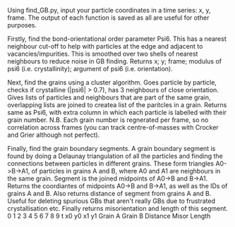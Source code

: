 Using find_GB.py, input your particle coordinates in a time series: x, y, frame.
The output of each function is saved as all are useful for other purposes.

Firstly, find the bond-orientational order parameter Psi6.
  This has a nearest neighbour cut-off to help with particles at the edge and adjacent to vacancies/impurities.
  This is smoothed over two shells of nearest neighbours to reduce noise in GB finding.
  Returns x; y; frame; modulus of psi6 (i.e. crystallinity); argument of psi6 (i.e. orientation).
  
Next, find the grains using a cluster algorithm.
  Goes particle by particle, checks if crystalline (|psi6| > 0.7), has 3 neighbours of close orientation.
  Gives lists of particles and neighbours that are part of the same grain, overlapping lists are joined to createa  list of the paritcles in a grain.
  Returns same as Psi6, with extra column in which each particle is labelled with their grain number.
  N.B. Each grain number is regnerated per frame, so no correlation across frames (you can track centre-of-masses with Crocker and Grier although not perfect).

Finally, find the grain boundary segments.
  A grain boundary segment is found by doing a Delaunay triangulation of all the particles and finding the connections between particles in different grains.
  These form triangles A0->B->A1, of particles in grains A and B, where A0 and A1 are neighbours in the same grain.
  Segment is the joined midpoints of A0->B and B->A1.
  Returns the coordiantes of midpoints A0->B and B->A1, as well as the IDs of grains A and B.
  Also returns distance of segment from grains A and B. Useful for deleting spurious GBs that aren't really GBs due to frustrated crystallisation etc.
  Finally returns misorientation and length of this segment.
  0   1   2   3   4      5       6        7      8     9
  t   x0  y0  x1  y1  Grain A Grain B Distance Misor Length

